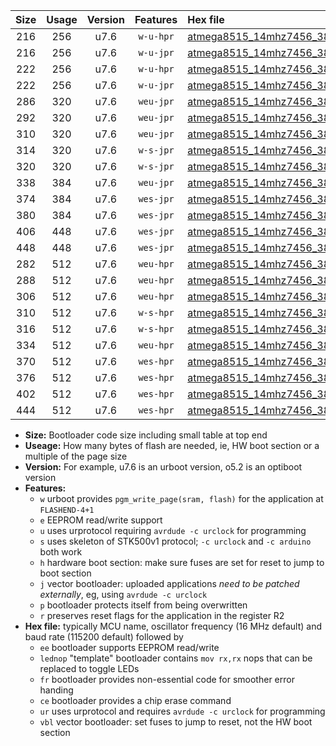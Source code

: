 |Size|Usage|Version|Features|Hex file|
|:-:|:-:|:-:|:-:|:--|
|216|256|u7.6|`w-u-hpr`|[atmega8515_14mhz7456_38400bps_ur.hex](https://raw.githubusercontent.com/stefanrueger/urboot/main//atmega8515_14mhz7456_38400bps_ur.hex)|
|216|256|u7.6|`w-u-jpr`|[atmega8515_14mhz7456_38400bps_ur_vbl.hex](https://raw.githubusercontent.com/stefanrueger/urboot/main//atmega8515_14mhz7456_38400bps_ur_vbl.hex)|
|222|256|u7.6|`w-u-hpr`|[atmega8515_14mhz7456_38400bps_lednop_ur.hex](https://raw.githubusercontent.com/stefanrueger/urboot/main//atmega8515_14mhz7456_38400bps_lednop_ur.hex)|
|222|256|u7.6|`w-u-jpr`|[atmega8515_14mhz7456_38400bps_lednop_ur_vbl.hex](https://raw.githubusercontent.com/stefanrueger/urboot/main//atmega8515_14mhz7456_38400bps_lednop_ur_vbl.hex)|
|286|320|u7.6|`weu-jpr`|[atmega8515_14mhz7456_38400bps_ee_ur_vbl.hex](https://raw.githubusercontent.com/stefanrueger/urboot/main//atmega8515_14mhz7456_38400bps_ee_ur_vbl.hex)|
|292|320|u7.6|`weu-jpr`|[atmega8515_14mhz7456_38400bps_ee_lednop_ur_vbl.hex](https://raw.githubusercontent.com/stefanrueger/urboot/main//atmega8515_14mhz7456_38400bps_ee_lednop_ur_vbl.hex)|
|310|320|u7.6|`weu-jpr`|[atmega8515_14mhz7456_38400bps_ee_lednop_fr_ur_vbl.hex](https://raw.githubusercontent.com/stefanrueger/urboot/main//atmega8515_14mhz7456_38400bps_ee_lednop_fr_ur_vbl.hex)|
|314|320|u7.6|`w-s-jpr`|[atmega8515_14mhz7456_38400bps_vbl.hex](https://raw.githubusercontent.com/stefanrueger/urboot/main//atmega8515_14mhz7456_38400bps_vbl.hex)|
|320|320|u7.6|`w-s-jpr`|[atmega8515_14mhz7456_38400bps_lednop_vbl.hex](https://raw.githubusercontent.com/stefanrueger/urboot/main//atmega8515_14mhz7456_38400bps_lednop_vbl.hex)|
|338|384|u7.6|`weu-jpr`|[atmega8515_14mhz7456_38400bps_ee_lednop_fr_ce_ur_vbl.hex](https://raw.githubusercontent.com/stefanrueger/urboot/main//atmega8515_14mhz7456_38400bps_ee_lednop_fr_ce_ur_vbl.hex)|
|374|384|u7.6|`wes-jpr`|[atmega8515_14mhz7456_38400bps_ee_vbl.hex](https://raw.githubusercontent.com/stefanrueger/urboot/main//atmega8515_14mhz7456_38400bps_ee_vbl.hex)|
|380|384|u7.6|`wes-jpr`|[atmega8515_14mhz7456_38400bps_ee_lednop_vbl.hex](https://raw.githubusercontent.com/stefanrueger/urboot/main//atmega8515_14mhz7456_38400bps_ee_lednop_vbl.hex)|
|406|448|u7.6|`wes-jpr`|[atmega8515_14mhz7456_38400bps_ee_lednop_fr_vbl.hex](https://raw.githubusercontent.com/stefanrueger/urboot/main//atmega8515_14mhz7456_38400bps_ee_lednop_fr_vbl.hex)|
|448|448|u7.6|`wes-jpr`|[atmega8515_14mhz7456_38400bps_ee_lednop_fr_ce_vbl.hex](https://raw.githubusercontent.com/stefanrueger/urboot/main//atmega8515_14mhz7456_38400bps_ee_lednop_fr_ce_vbl.hex)|
|282|512|u7.6|`weu-hpr`|[atmega8515_14mhz7456_38400bps_ee_ur.hex](https://raw.githubusercontent.com/stefanrueger/urboot/main//atmega8515_14mhz7456_38400bps_ee_ur.hex)|
|288|512|u7.6|`weu-hpr`|[atmega8515_14mhz7456_38400bps_ee_lednop_ur.hex](https://raw.githubusercontent.com/stefanrueger/urboot/main//atmega8515_14mhz7456_38400bps_ee_lednop_ur.hex)|
|306|512|u7.6|`weu-hpr`|[atmega8515_14mhz7456_38400bps_ee_lednop_fr_ur.hex](https://raw.githubusercontent.com/stefanrueger/urboot/main//atmega8515_14mhz7456_38400bps_ee_lednop_fr_ur.hex)|
|310|512|u7.6|`w-s-hpr`|[atmega8515_14mhz7456_38400bps.hex](https://raw.githubusercontent.com/stefanrueger/urboot/main//atmega8515_14mhz7456_38400bps.hex)|
|316|512|u7.6|`w-s-hpr`|[atmega8515_14mhz7456_38400bps_lednop.hex](https://raw.githubusercontent.com/stefanrueger/urboot/main//atmega8515_14mhz7456_38400bps_lednop.hex)|
|334|512|u7.6|`weu-hpr`|[atmega8515_14mhz7456_38400bps_ee_lednop_fr_ce_ur.hex](https://raw.githubusercontent.com/stefanrueger/urboot/main//atmega8515_14mhz7456_38400bps_ee_lednop_fr_ce_ur.hex)|
|370|512|u7.6|`wes-hpr`|[atmega8515_14mhz7456_38400bps_ee.hex](https://raw.githubusercontent.com/stefanrueger/urboot/main//atmega8515_14mhz7456_38400bps_ee.hex)|
|376|512|u7.6|`wes-hpr`|[atmega8515_14mhz7456_38400bps_ee_lednop.hex](https://raw.githubusercontent.com/stefanrueger/urboot/main//atmega8515_14mhz7456_38400bps_ee_lednop.hex)|
|402|512|u7.6|`wes-hpr`|[atmega8515_14mhz7456_38400bps_ee_lednop_fr.hex](https://raw.githubusercontent.com/stefanrueger/urboot/main//atmega8515_14mhz7456_38400bps_ee_lednop_fr.hex)|
|444|512|u7.6|`wes-hpr`|[atmega8515_14mhz7456_38400bps_ee_lednop_fr_ce.hex](https://raw.githubusercontent.com/stefanrueger/urboot/main//atmega8515_14mhz7456_38400bps_ee_lednop_fr_ce.hex)|

- **Size:** Bootloader code size including small table at top end
- **Useage:** How many bytes of flash are needed, ie, HW boot section or a multiple of the page size
- **Version:** For example, u7.6 is an urboot version, o5.2 is an optiboot version
- **Features:**
  + `w` urboot provides `pgm_write_page(sram, flash)` for the application at `FLASHEND-4+1`
  + `e` EEPROM read/write support
  + `u` uses urprotocol requiring `avrdude -c urclock` for programming
  + `s` uses skeleton of STK500v1 protocol; `-c urclock` and `-c arduino` both work
  + `h` hardware boot section: make sure fuses are set for reset to jump to boot section
  + `j` vector bootloader: uploaded applications *need to be patched externally*, eg, using `avrdude -c urclock`
  + `p` bootloader protects itself from being overwritten
  + `r` preserves reset flags for the application in the register R2
- **Hex file:** typically MCU name, oscillator frequency (16 MHz default) and baud rate (115200 default) followed by
  + `ee` bootloader supports EEPROM read/write
  + `lednop` "template" bootloader contains `mov rx,rx` nops that can be replaced to toggle LEDs
  + `fr` bootloader provides non-essential code for smoother error handing
  + `ce` bootloader provides a chip erase command
  + `ur` uses urprotocol and requires `avrdude -c urclock` for programming
  + `vbl` vector bootloader: set fuses to jump to reset, not the HW boot section
